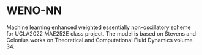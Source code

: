 # WENO-NN
Machine learning enhanced weighted essentially non-oscillatory scheme for UCLA2022 MAE252E class project. The model is based on Stevens and Colonius works on Theoretical and Computational Fluid Dynamics volume 34.
